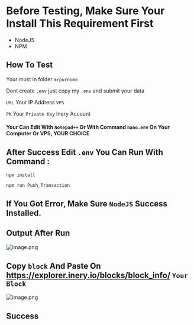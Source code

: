 # Before Testing, Make Sure Your Install This Requirement First

- NodeJS 
- NPM

## How To Test

Your must in folder ```mrpurnomo```

Dont create ```.env``` just copy my ```.env``` and submit your data

```URL``` Your IP Address ```VPS```

```PK``` Your ```Private Key``` Inery Account
#### Your Can Edit With ```Notepad++``` Or With Command ```nano.env``` On Your Computer Or VPS, YOUR CHOICE


## After Success Edit ```.env``` You Can Run With Command : 

```
npm install
```
```
npm run Push_Transaction
```

## If You Got Error, Make Sure ```NodeJS``` Success Installed.
## Output After Run 
![image.png](https://user-images.githubusercontent.com/55582744/214141192-edd396e7-643b-4d65-a9f0-6abffa586321.PNG)
## Copy ```block``` And Paste On https://explorer.inery.io/blocks/block_info/ ```Your Block```
![image.png](https://user-images.githubusercontent.com/55582744/214141237-1f2bba9b-5a17-4820-998d-c625bc1ee761.PNG)
## Success

